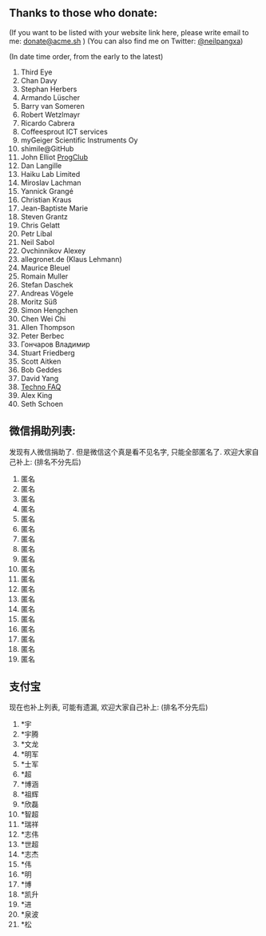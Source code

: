 ## Thanks to those who donate:

(If you want to be listed with your website link here, please write email to me: donate@acme.sh )
(You can also find me on Twitter: [@neilpangxa](https://twitter.com/neilpangxa))

(In date time order, from the early to the latest)

1. Third Eye
1. Chan Davy
1. Stephan Herbers
1. Armando Lüscher
1. Barry van Someren
1. Robert Wetzlmayr
1. Ricardo Cabrera
1. Coffeesprout ICT services
1. myGeiger Scientific Instruments Oy
1. shimile@GitHub
1. John Elliot <a href="https://www.progclub.org/">ProgClub</a>
1. Dan Langille
1. Haiku Lab Limited
1. Miroslav Lachman
1. Yannick Grangé
1. Christian Kraus
1. Jean-Baptiste Marie
1. Steven Grantz
1. Chris Gelatt
1. Petr Líbal
1. Neil Sabol
1. Ovchinnikov Alexey
1. allegronet.de (Klaus Lehmann)
1. Maurice Bleuel
1. Romain Muller
1. Stefan Daschek
1. Andreas Vögele
1. Moritz Süß
1. Simon Hengchen
1. Chen Wei Chi
1. Allen Thompson
1. Peter Berbec
1. Гончаров Владимир
1. Stuart Friedberg
1. Scott Aitken
1. Bob Geddes
1. David Yang
1. [Techno FAQ](https://technofaq.org)
1. Alex King
1. Seth Schoen


## 微信捐助列表:

发现有人微信捐助了. 但是微信这个真是看不见名字, 只能全部匿名了. 欢迎大家自己补上:
(排名不分先后)
1. 匿名
2. 匿名
3. 匿名
4. 匿名
1. 匿名
2. 匿名
3. 匿名
4. 匿名
1. 匿名
2. 匿名
3. 匿名
4. 匿名
4. 匿名
4. 匿名
4. 匿名
4. 匿名
4. 匿名
4. 匿名
4. 匿名

## 支付宝

现在也补上列表, 可能有遗漏, 欢迎大家自己补上:
(排名不分先后)
1.  *宇
2. *宇腾
3. *文龙
4. *明军
5. *士军
6. *超
7. *博涵
8. *祖辉
9. *欣磊
10. *智超
11. *瑞祥
12. *志伟
13. *世超
14. *志杰
15. *伟
16. *明
17. *博
18. *凯升
19. *进
20. *泉波
21. *松



